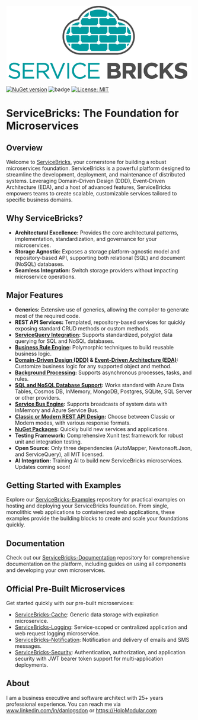 ﻿![ServiceBricks Logo](https://github.com/holomodular/ServiceBricks/blob/main/Logo.png)  

[![NuGet version](https://badge.fury.io/nu/ServiceBricks.svg)](https://badge.fury.io/nu/ServiceBricks)
![badge](https://img.shields.io/endpoint?url=https://gist.githubusercontent.com/holomodular-support/bdb5c7c570a7a88ffb3efb3505273e34/raw/servicebricks-codecoverage.json)
[![License: MIT](https://img.shields.io/badge/License-MIT-389DA0.svg)](https://opensource.org/licenses/MIT)

# ServiceBricks: The Foundation for Microservices

## Overview

Welcome to [ServiceBricks](https://ServiceBricks.com), your cornerstone for building a robust microservices foundation. 
ServiceBricks is a powerful platform designed to streamline the development, deployment, and maintenance of distributed systems. 
Leveraging Domain-Driven Design (DDD), Event-Driven Architecture (EDA), and a host of advanced features, ServiceBricks empowers teams to create scalable, customizable services tailored to specific business domains.

## Why ServiceBricks?

* **Architectural Excellence:** Provides the core architectural patterns, implementation, standardization, and governance for your microservices.
* **Storage Agnostic:** Exposes a storage platform-agnostic model and repository-based API, supporting both relational (SQL) and document (NoSQL) databases.
* **Seamless Integration:** Switch storage providers without impacting microservice operations.


## Major Features

* **Generics:** Extensive use of generics, allowing the compiler to generate most of the required code.
* **REST API Services:** Templated, repository-based services for quickly exposing standard CRUD methods or custom methods.
* **[ServiceQuery Integration](https://github.com/holomodular/ServiceQuery):** Supports standardized, polyglot data querying for SQL and NoSQL databases.
* **[Business Rule Engine](https://github.com/holomodular/ServiceBricks-Documentation/blob/main/V1/BusinessRuleEngine.md):** Polymorphic techniques to build reusable business logic.
* **[Domain-Driven Design (DDD)](https://github.com/holomodular/ServiceBricks-Documentation/blob/main/V1/FlowOfData.md) & [Event-Driven Architecture (EDA)](https://github.com/holomodular/ServiceBricks-Documentation/blob/main/V1/EventDrivenArchitecture.md):** Customize business logic for any supported object and method.
* **[Background Processing](https://github.com/holomodular/ServiceBricks-Documentation/blob/main/V1/BackgroundTasks.md):** Supports asynchronous processes, tasks, and rules.
* **[SQL and NoSQL Database Support](https://github.com/holomodular/ServiceBricks-Documentation/blob/main/V1/SupportedDatabaseEngines.md):** Works standard with Azure Data Tables, Cosmos DB, InMemory, MongoDB, Postgres, SQLite, SQL Server or other providers.
* **[Service Bus Engine](https://github.com/holomodular/ServiceBricks-Documentation/blob/main/V1/BroadcastsAndServiceBus.md):** Supports broadcasts of system data with InMemory and Azure Service Bus.
* **[Classic or Modern REST API Design](https://github.com/holomodular/ServiceBricks-Documentation/blob/main/V1/ClassicVsModernRestApi.md):** Choose between Classic or Modern modes, with various response formats.
* **[NuGet Packages](https://github.com/holomodular/ServiceBricks-Documentation/blob/main/V1/NuGet.md):** Quickly build new services and applications.
* **Testing Framework:** Comprehensive Xunit test framework for robust unit and integration testing.
* **Open Source:** Only three dependencies (AutoMapper, Newtonsoft.Json, and ServiceQuery), all MIT licensed.
* **AI Integration:** Training AI to build new ServiceBricks microservices. Updates coming soon!


## Getting Started with Examples

Explore our [ServiceBricks-Examples](https://github.com/holomodular/ServiceBricks-Examples) repository for practical examples on hosting and deploying your ServiceBricks foundation. From single, monolithic web applications to containerized web applications, these examples provide the building blocks to create and scale your foundations quickly.

## Documentation

Check out our [ServiceBricks-Documentation](https://github.com/holomodular/ServiceBricks-Documentation) repository for comprehensive documentation on the platform, including guides on using all components and developing your own microservices.

## Official Pre-Built Microservices

Get started quickly with our pre-built microservices:

* [ServiceBricks-Cache](https://github.com/holomodular/ServiceBricks-Cache): Generic data storage with expiration microservice.
* [ServiceBricks-Logging](https://github.com/holomodular/ServiceBricks-Logging): Service-scoped or centralized application and web request logging microservice.
* [ServiceBricks-Notification](https://github.com/holomodular/ServiceBricks-Notification): Notification and delivery of emails and SMS messages.
* [ServiceBricks-Security](https://github.com/holomodular/ServiceBricks-Security): Authentication, authorization, and application security with JWT bearer token support for multi-application deployments.

## About

I am a business executive and software architect with 25+ years professional experience. You can reach me via www.linkedin.com/in/danlogsdon or https://HoloModular.com

